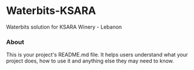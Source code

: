 Waterbits-KSARA
===============

Waterbits solution for KSARA Winery - Lebanon

### About

This is your project's README.md file. It helps users understand what your
project does, how to use it and anything else they may need to know.